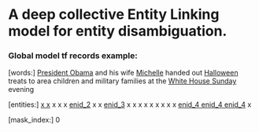 # A deep collective Entity Linking model for entity disambiguation.

### Global model tf records example:

[words:]
<u>President Obama</u> and his wife <u>Michelle</u> handed out <u>Halloween</u> treats to area children and military families at the <u>White House Sunday</u> evening

[entities:]
<u>x         x</u>     x   x   x    <u>enid_2</u>   x      x   <u>enid_3</u>    x      x  x    x        x   x         x       x  x   <u>enid_4 enid_4 enid_4</u> x

[mask_index:]
0